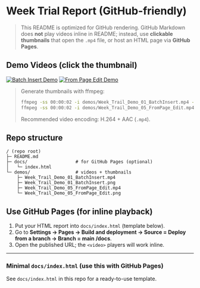 # Week Trial Report (GitHub-friendly)

> This README is optimized for GitHub rendering. GitHub Markdown does **not** play videos inline in README;
> instead, use **clickable thumbnails** that open the `.mp4` file, or host an HTML page via **GitHub Pages**.

## Demo Videos (click the thumbnail)
[![Batch Insert Demo](demos/Week_Trail_Demo_01_BatchInsert.png)](demos/Week_Trail_Demo_01_BatchInsert.mp4)
[![From Page Edit Demo](demos/Week_Trail_Demo_05_FromPage_Edit.png)](demos/Week_Trail_Demo_05_FromPage_Edit.mp4)

> Generate thumbnails with ffmpeg:
>
> ```bash
> ffmpeg -ss 00:00:02 -i demos/Week_Trail_Demo_01_BatchInsert.mp4 -frames:v 1 demos/Week_Trail_Demo_01_BatchInsert.png
> ffmpeg -ss 00:00:02 -i demos/Week_Trail_Demo_05_FromPage_Edit.mp4 -frames:v 1 demos/Week_Trail_Demo_05_FromPage_Edit.png
> ```
>
> Recommended video encoding: H.264 + AAC (`.mp4`).

## Repo structure
```
/ (repo root)
├─ README.md
├─ docs/                  # for GitHub Pages (optional)
│   └─ index.html
└─ demos/                 # videos + thumbnails
    ├─ Week_Trail_Demo_01_BatchInsert.mp4
    ├─ Week_Trail_Demo_01_BatchInsert.png
    ├─ Week_Trail_Demo_05_FromPage_Edit.mp4
    └─ Week_Trail_Demo_05_FromPage_Edit.png
```

## Use GitHub Pages (for inline playback)
1. Put your HTML report into `docs/index.html` (template below).
2. Go to **Settings → Pages → Build and deployment → Source = Deploy from a branch → Branch = main /docs**.
3. Open the published URL; the `<video>` players will work inline.

---

### Minimal `docs/index.html` (use this with GitHub Pages)
See `docs/index.html` in this repo for a ready-to-use template.
